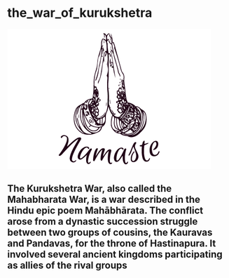 # the_war_of_kurukshetra
![image](mahabharata_images/namaste.png)

## The Kurukshetra War, also called the Mahabharata War, is a war described in the Hindu epic poem Mahābhārata. The conflict arose from a dynastic succession struggle between two groups of cousins, the Kauravas and Pandavas, for the throne of Hastinapura. It involved several ancient kingdoms participating as allies of the rival groups
